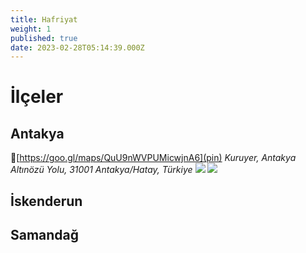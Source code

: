 ```yaml
---
title: Hafriyat
weight: 1
published: true
date: 2023-02-28T05:14:39.000Z
---
```

# İlçeler

## Antakya
📍[https://goo.gl/maps/QuU9nWVPUMicwjnA6](pin)
_Kuruyer, Antakya Altınözü Yolu, 31001 Antakya/Hatay, Türkiye_
![]({{site.baseurl}}/images/features/Hafriyat-Antakya-1.png)
![]({{site.baseurl}}/images/features/Hafriyat-Antakya-2.png)


## İskenderun
## Samandağ

